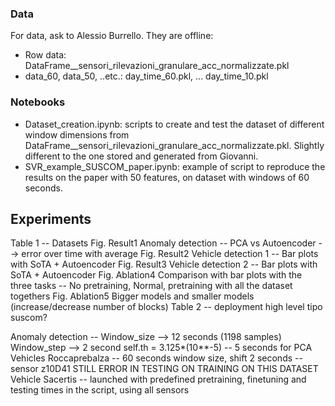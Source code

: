 ### Data

For data, ask to Alessio Burrello.
They are offline:
- Row data:  DataFrame__sensori_rilevazioni_granulare_acc_normalizzate.pkl
- data_60, data_50, ..etc.: day_time_60.pkl, ...  day_time_10.pkl

### Notebooks

- Dataset_creation.ipynb: scripts to create and test the dataset of different window dimensions from DataFrame__sensori_rilevazioni_granulare_acc_normalizzate.pkl. Slightly different to the one stored and generated from Giovanni.
- SVR_example_SUSCOM_paper.ipynb: example of script to reproduce the results on the paper with 50 features, on dataset with windows of 60 seconds.


## Experiments
Table 1 -- Datasets
Fig. Result1 Anomaly detection -- PCA vs Autoencoder --> error over time with average
Fig. Result2 Vehicle detection 1 -- Bar plots with SoTA + Autoencoder
Fig. Result3 Vehicle detection 2 -- Bar plots with SoTA + Autoencoder
Fig. Ablation4 Comparison with bar plots with the three tasks -- No pretraining, Normal, pretraining with all the dataset togethers
Fig. Ablation5 Bigger models and smaller models (increase/decrease number of blocks)
Table 2 -- deployment high level tipo suscom?

Anomaly detection -- Window_size --> 12 seconds  (1198 samples) Window_step --> 2 second self.th = 3.125*(10**-5) -- 5 seconds for PCA
Vehicles Roccaprebalza -- 60 seconds window size, shift 2 seconds -- sensor z10D41
STILL ERROR IN TESTING ON TRAINING ON THIS DATASET
Vehicle Sacertis -- launched with predefined pretraining, finetuning and testing times in the script, using all sensors